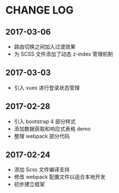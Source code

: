 # CHANGE LOG

## 2017-03-06
- 路由切换之间加入过渡效果
- 为 SCSS 文件添加了动态 z-index 管理机制

## 2017-03-03
- 引入 vuex 进行登录状态管理

## 2017-02-28
- 引入 bootstrap 4 部分样式
- 添加数据获取和响应式表格 demo
- 整理 webpack 部分代码

## 2017-02-24
- 添加 Scss 文件编译支持
- 修改 webpack 配置文件以适合本地开发
- 初步建立框架
